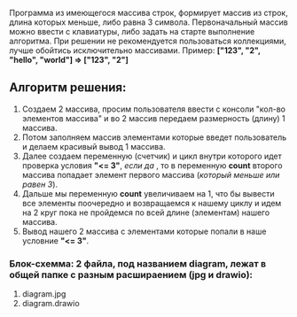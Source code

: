 Программа из имеющегося массива строк, формирует массив из строк, длина которых меньше, либо равна 3 символа. 
Первоначальный массив можно ввести с клавиатуры, либо задать на старте выполнение алгоритма.
При решении не рекомендуется пользоваться коллекциями, лучше обойтись исключительно массивами.
Пример: **["123", "2", "hello", "world"] => ["123", "2"]**

## Алгоритм решения:

1. Создаем 2 массива, просим пользователя ввести с консоли "кол-во элементов массива" и во 2 массив передаем размерность (длину) 1 массива.
2. Потом заполняем массив элементами которые введет пользователь и делаем красивый вывод 1 массива.
3. Далее создаем переменную (счетчик) и цикл внутри которого идет проверка условия **"<= 3"**, *если да* , то в переменную **count** второго массива попадает элемент первого массива (*который меньше или равен 3*).
4. Дальше мы переменную **count** увеличиваем на 1, что бы вывести все элементы поочередно и возвращаемся к нашему циклу и идем на 2 круг пока не пройдемся по всей длине (элементам) нашего массива.
5. Вывод нашего 2 массива с элементами которые попали в наше условние **"<= 3"**.

### Блок-схемма: 2 файла, под названием diagram, лежат в общей папке с разным расшираением (jpg и drawio):
1. diagram.jpg 
2. diagram.drawio